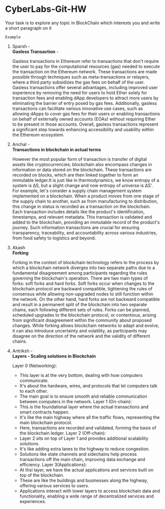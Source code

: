﻿# CyberLabs-Git-HW

Your task is to explore any topic in BlockChain which interests you and write a short paragraph on it

`Example`

1. Sparsh -
   <br><strong>Gasless Transaction</strong> -

   Gasless transactions in Ethereum refer to transactions that don't require the user to pay for the computational resources (gas) needed to execute the transaction on the Ethereum network. These transactions are made possible through techniques such as meta-transactions or relayers, where a third party subsidizes the gas fees on behalf of the user. Gasless transactions offer several advantages, including improved user experience by removing the need for users to hold Ether solely for transaction fees and enabling dApp developers to attract more users by eliminating the barrier of entry posed by gas fees. Additionally, gasless transactions can facilitate various innovative use cases, such as allowing dApps to cover gas fees for their users or enabling transactions on behalf of externally owned accounts (EOAs) without requiring Ether to be present in those accounts. Overall, gasless transactions represent a significant step towards enhancing accessibility and usability within the Ethereum ecosystem.



2. Anchal -
<br><strong>Transactions in blockchain in actual terms</strong>

    However the most popular form of transaction is  transfer of digital assets like cryptocurrencies; blockchain also encompass changes in information or data stored on the blockchain. These transactions are recorded on blocks, which are then linked together to form an immutable ledger.It is just like in thermodynamics, we know entropy of a system is ΔS, but a slight change and now entropy of universe is ΔS'. For example, let's consider a supply chain management system implemented on a blockchain. When a product moves from one stage of the supply chain to another, such as from manufacturing to distribution, this change in status is recorded as a transaction on the blockchain. Each transaction includes details like the product's identification, timestamps, and relevant metadata. This transaction is validated and added to the blockchain, providing an immutable record of the product's journey. Such information transactions are crucial for ensuring transparency, traceability, and accountability across various industries, from food safety to logistics and beyond.

3. Akash
   <br><strong>Forking</strong>

   Forking in the context of blockchain technology refers to the process by which a blockchain network diverges into two separate paths due to a fundamental disagreement among participants regarding the rules governing the blockchain's operation. There are two main types of forks: soft forks and hard forks. Soft forks occur when changes to the blockchain protocol are backward compatible, tightening the rules of consensus while allowing non-upgraded nodes to still function within the network. On the other hand, hard forks are not backward compatible and result in a permanent split of the blockchain into two separate chains, each following different sets of rules. Forks can be planned, scheduled upgrades to the blockchain protocol, or contentious, arising from significant disagreement within the community about proposed changes. While forking allows blockchain networks to adapt and evolve, it can also introduce uncertainty and volatility, as participants may disagree on the direction of the network and the validity of different chains.

4. Antriksh -
   <br><strong>Layers - Scaling solutions in Blockchain</strong>

   Layer 0 (Networking):
   - This layer is at the very bottom, dealing with how computers communicate.
   - It's about the hardware, wires, and protocols that let computers talk to each other.
   - The main goal is to ensure smooth and reliable communication between computers in the network.
  Layer 1 (On-chain):
   - This is the foundational layer where the actual transactions and smart contracts happen.
   - It's like the main highway where all the traffic flows, representing the main blockchain protocol.
   - Here, transactions are recorded and validated, forming the basis of the blockchain ledger.
  Layer 2 (Off-chain):
   - Layer 2 sits on top of Layer 1 and provides additional scalability solutions.
   - It's like adding extra lanes to the highway to reduce congestion.
   - Solutions like state channels and sidechains help process transactions off the main chain, improving data exchange and efficiency.
  Layer 3(Applications):
   - At thsi layer, we have the actual applications and services built on top of the blockchain.
   - These are like the buildings and businesses along the highway, offering various services to users.
   - Applications interact with lower layers to access blockchain data and functionality, enabling a wide range of decentralized services and experiences.





